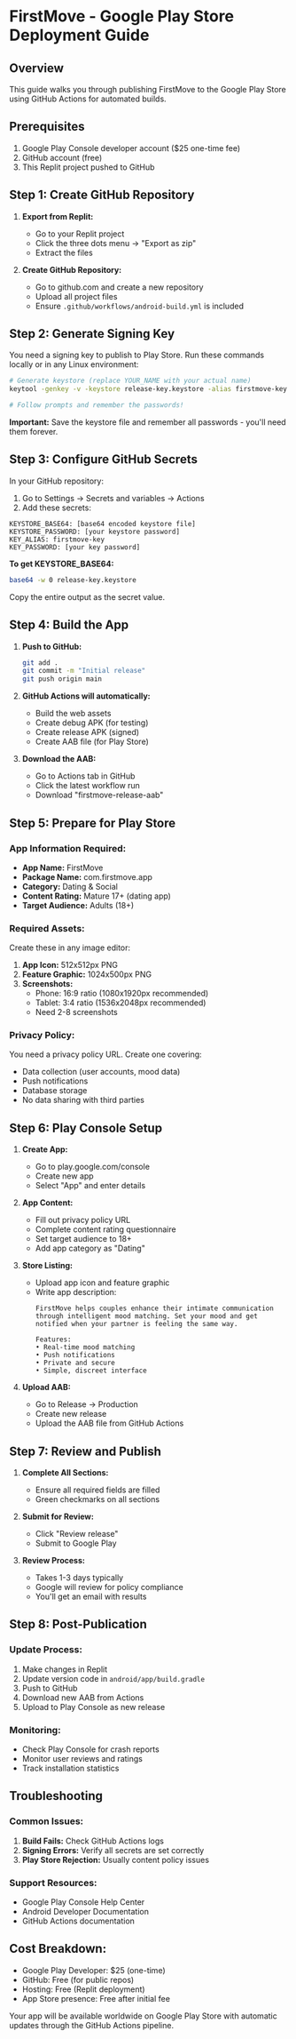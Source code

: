 # FirstMove - Google Play Store Deployment Guide

## Overview
This guide walks you through publishing FirstMove to the Google Play Store using GitHub Actions for automated builds.

## Prerequisites
1. Google Play Console developer account ($25 one-time fee)
2. GitHub account (free)
3. This Replit project pushed to GitHub

## Step 1: Create GitHub Repository

1. **Export from Replit:**
   - Go to your Replit project
   - Click the three dots menu → "Export as zip"
   - Extract the files

2. **Create GitHub Repository:**
   - Go to github.com and create a new repository
   - Upload all project files
   - Ensure `.github/workflows/android-build.yml` is included

## Step 2: Generate Signing Key

You need a signing key to publish to Play Store. Run these commands locally or in any Linux environment:

```bash
# Generate keystore (replace YOUR_NAME with your actual name)
keytool -genkey -v -keystore release-key.keystore -alias firstmove-key -keyalg RSA -keysize 2048 -validity 10000

# Follow prompts and remember the passwords!
```

**Important:** Save the keystore file and remember all passwords - you'll need them forever.

## Step 3: Configure GitHub Secrets

In your GitHub repository:

1. Go to Settings → Secrets and variables → Actions
2. Add these secrets:

```
KEYSTORE_BASE64: [base64 encoded keystore file]
KEYSTORE_PASSWORD: [your keystore password]
KEY_ALIAS: firstmove-key
KEY_PASSWORD: [your key password]
```

**To get KEYSTORE_BASE64:**
```bash
base64 -w 0 release-key.keystore
```
Copy the entire output as the secret value.

## Step 4: Build the App

1. **Push to GitHub:**
   ```bash
   git add .
   git commit -m "Initial release"
   git push origin main
   ```

2. **GitHub Actions will automatically:**
   - Build the web assets
   - Create debug APK (for testing)
   - Create release APK (signed)
   - Create AAB file (for Play Store)

3. **Download the AAB:**
   - Go to Actions tab in GitHub
   - Click the latest workflow run
   - Download "firstmove-release-aab"

## Step 5: Prepare for Play Store

### App Information Required:
- **App Name:** FirstMove
- **Package Name:** com.firstmove.app
- **Category:** Dating & Social
- **Content Rating:** Mature 17+ (dating app)
- **Target Audience:** Adults (18+)

### Required Assets:
Create these in any image editor:

1. **App Icon:** 512x512px PNG
2. **Feature Graphic:** 1024x500px PNG
3. **Screenshots:** 
   - Phone: 16:9 ratio (1080x1920px recommended)
   - Tablet: 3:4 ratio (1536x2048px recommended)
   - Need 2-8 screenshots

### Privacy Policy:
You need a privacy policy URL. Create one covering:
- Data collection (user accounts, mood data)
- Push notifications
- Database storage
- No data sharing with third parties

## Step 6: Play Console Setup

1. **Create App:**
   - Go to play.google.com/console
   - Create new app
   - Select "App" and enter details

2. **App Content:**
   - Fill out privacy policy URL
   - Complete content rating questionnaire
   - Set target audience to 18+
   - Add app category as "Dating"

3. **Store Listing:**
   - Upload app icon and feature graphic
   - Write app description:
     ```
     FirstMove helps couples enhance their intimate communication through intelligent mood matching. Set your mood and get notified when your partner is feeling the same way.

     Features:
     • Real-time mood matching
     • Push notifications
     • Private and secure
     • Simple, discreet interface
     ```

4. **Upload AAB:**
   - Go to Release → Production
   - Create new release
   - Upload the AAB file from GitHub Actions

## Step 7: Review and Publish

1. **Complete All Sections:**
   - Ensure all required fields are filled
   - Green checkmarks on all sections

2. **Submit for Review:**
   - Click "Review release"
   - Submit to Google Play

3. **Review Process:**
   - Takes 1-3 days typically
   - Google will review for policy compliance
   - You'll get an email with results

## Step 8: Post-Publication

### Update Process:
1. Make changes in Replit
2. Update version code in `android/app/build.gradle`
3. Push to GitHub
4. Download new AAB from Actions
5. Upload to Play Console as new release

### Monitoring:
- Check Play Console for crash reports
- Monitor user reviews and ratings
- Track installation statistics

## Troubleshooting

### Common Issues:
1. **Build Fails:** Check GitHub Actions logs
2. **Signing Errors:** Verify all secrets are set correctly
3. **Play Store Rejection:** Usually content policy issues

### Support Resources:
- Google Play Console Help Center
- Android Developer Documentation
- GitHub Actions documentation

## Cost Breakdown:
- Google Play Developer: $25 (one-time)
- GitHub: Free (for public repos)
- Hosting: Free (Replit deployment)
- App Store presence: Free after initial fee

Your app will be available worldwide on Google Play Store with automatic updates through the GitHub Actions pipeline.